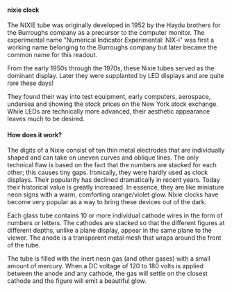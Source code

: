 #### nixie clock
The NIXIE tube was originally developed in 1952 by the Haydu brothers for the Burroughs company as a precursor to the computer monitor. The experimental name "Numerical Indicator Experimental: NIX-i" was first a working name belonging to the Burroughs company but later became the common name for this readout.

From the early 1950s through the 1970s, these Nixie tubes served as the dominant display. Later they were supplanted by LED displays and are quite rare these days!

They found their way into test equipment, early computers, aerospace, undersea and showing the stock prices on the New York stock exchange. While LEDs are technically more advanced, their aesthetic appearance leaves much to be desired.

#### How does it work?
The digits of a Nixie consist of ten thin metal electrodes that are individually shaped and can take on uneven curves and oblique lines. The only technical flaw is based on the fact that the numbers are stacked for each other; this causes tiny gaps. Ironically, they were hardly used as clock displays. Their popularity has declined dramatically in recent years. Today their historical value is greatly increased. In essence, they are like miniature neon signs with a warm, comforting orange/violet glow. Nixie clocks have become very popular as a way to bring these devices out of the dark.

Each glass tube contains 10 or more individual cathode wires in the form of numbers or letters. The cathodes are stacked so that the different figures at different depths, unlike a plane display, appear in the same plane to the viewer. The anode is a transparent metal mesh that wraps around the front of the tube.

The tube is filled with the inert neon gas (and other gases) with a small amount of mercury. When a DC voltage of 120 to 180 volts is applied between the anode and any cathode, the gas will settle on the closest cathode and the figure will emit a beautiful glow.
